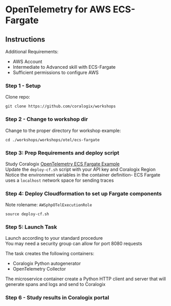 # OpenTelemetry for AWS ECS-Fargate

## Instructions

Additional Requirements:  
- AWS Account
- Intermediate to Advanced skill with ECS-Fargate  
- Sufficient permissions to configure AWS  

### Step 1 - Setup
Clone repo:
```
git clone https://github.com/coralogix/workshops
```  

### Step 2 - Change to workshop dir
Change to the proper directory for workshop example:  

```
cd ./workshops/workshops/otel/ecs-fargate
```  

### Step 3: Prep Requirements and deploy script
  
Study Coralogix [OpenTelemetry ECS Fargate Example](https://github.com/coralogix/telemetry-shippers/tree/master/otel-ecs-fargate)  
Update the `deploy-cf.sh` script with your API key and Coralogix Region  
Notice the environment variables in the container definition- ECS Fargate uses a `localhost` network space for sending traces  

### Step 4: Deploy Cloudformation to set up Fargate components 
  
Note rolename: `AWSphpOTelExecutionRole`
  
```
source deploy-cf.sh
```

### Step 5: Launch Task  

Launch according to your standard procedure  
You may need a security group can allow for port 8080 requests  

The task creates the following containers:  
- Coralogix Python autogenerator  
- OpenTelemetry Collector  

The microservice container create a Python HTTP client and server that will generate spans and logs and send to Coralogix  

### Step 6 - Study results in Coralogix portal  